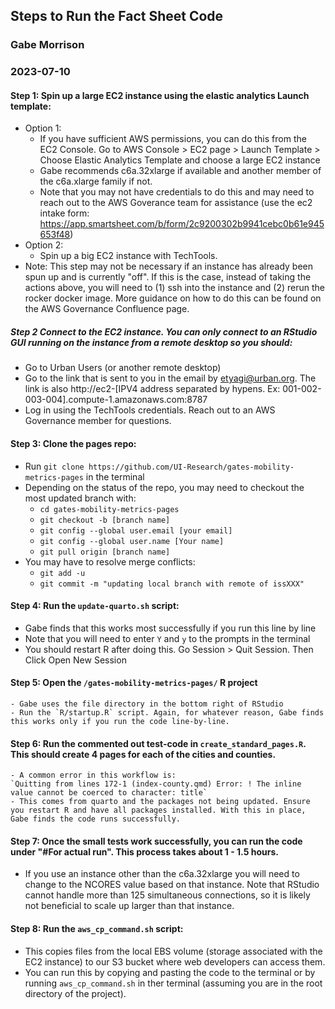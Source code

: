 ## Steps to Run the Fact Sheet Code
### Gabe Morrison
### 2023-07-10

#### Step 1: Spin up a large EC2 instance using the elastic analytics Launch template:
 - Option 1:
     - If you have sufficient AWS permissions, you can do this from the EC2 Console. Go to AWS Console > EC2 page > Launch Template > Choose Elastic Analytics Template and choose a large EC2 instance
     - Gabe recommends c6a.32xlarge if available and another member of the c6a.xlarge family if not.  
     - Note that you may not have credentials to  do this and may need to reach out to the AWS Goverance team for assistance (use the ec2 intake form: https://app.smartsheet.com/b/form/2c9200302b9941cebc0b61e945653f48)
 - Option 2:
     - Spin up a big EC2 instance with TechTools.  
 - Note: This step may not be necessary if an instance has already been spun up and is currently "off". If this is the case, instead of taking the actions above, you will need to (1) ssh into the instance and (2) rerun the rocker docker image. More guidance on how to do this can be found on the AWS Governance Confluence page. 

##### Step 2 Connect to the EC2 instance. You can only connect to an RStudio GUI running on the instance from a remote desktop so you should:
  - Go to Urban Users (or another remote desktop)
  - Go to the link that is sent to you in the email by etyagi@urban.org. The link is also http://ec2-[IPV4 address separated by hypens. Ex: 001-002-003-004].compute-1.amazonaws.com:8787
  - Log in using the TechTools credentials. Reach out to an AWS Governance member for questions. 
  
#### Step 3: Clone the pages repo:
  - Run `git clone https://github.com/UI-Research/gates-mobility-metrics-pages` in the terminal
  - Depending on the status of the repo, you may need to checkout the most updated branch with:
    - `cd gates-mobility-metrics-pages`
    - `git checkout -b [branch name]` 
    - `git config --global user.email [your email]`
    - `git config --global user.name [Your name]`
    - `git pull origin [branch name]`
  - You may have to resolve merge conflicts:
    - `git add -u`
    - `git commit -m "updating local branch with remote of issXXX"`

#### Step 4: Run the `update-quarto.sh` script:
  - Gabe finds that this works most successfully if you run this line by line
  - Note that you will need to enter `Y` and `y` to the prompts in the terminal
  - You should restart R after doing this. Go Session > Quit Session. Then Click Open New Session 

#### Step 5: Open the `/gates-mobility-metrics-pages/` R project 
    - Gabe uses the file directory in the bottom right of RStudio
    - Run the `R/startup.R` script. Again, for whatever reason, Gabe finds this works only if you run the code line-by-line. 
    
#### Step 6: Run the commented out test-code in `create_standard_pages.R`. This should create 4 pages for each of the cities and counties. 
    - A common error in this workflow is:
    `Quitting from lines 172-1 (index-county.qmd) Error: ! The inline value cannot be coerced to character: title`
    - This comes from quarto and the packages not being updated. Ensure you restart R and have all packages installed. With this in place, Gabe finds the code runs successfully. 
    
#### Step 7: Once the small tests work successfully, you can run the code under "#For actual run". This process takes about 1 - 1.5 hours. 
  - If you use an instance other than the c6a.32xlarge you will need to change to the NCORES value based on that instance. Note that RStudio cannot handle more than 125 simultaneous connections, so it is likely not beneficial to scale up larger than that instance.

#### Step 8: Run the `aws_cp_command.sh` script:
  - This copies files from the local EBS volume (storage associated with the EC2 instance) to our S3 bucket where web developers can access them.
  - You can run this by copying and pasting the code to the terminal or by running `aws_cp_command.sh` in ther terminal (assuming you are in the root directory of the project). 
